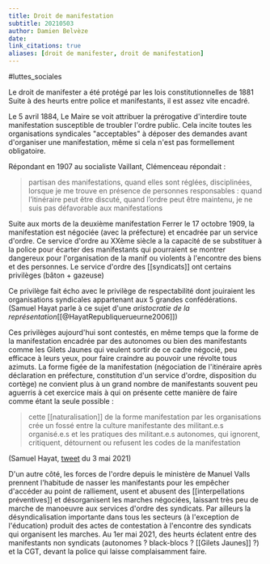 ```yaml
---
title: Droit de manifestation
subtitle: 20210503
author: Damien Belvèze
date: 
link_citations: true
aliases: [droit de manifester, droit de manifestation]
---
```

#luttes_sociales

Le droit de manifester a été protégé par les lois constitutionnelles de 1881
Suite à des heurts entre police et manifestants, il est assez vite encadré. 

Le 5 avril 1884, Le Maire se voit attribuer la prérogative d'interdire toute manifestation susceptible de troubler l'ordre public. Cela incite toutes les organisations syndicales "acceptables" à déposer des demandes avant d'organiser une manifestation, même si cela n'est pas formellement obligatoire.

Répondant en 1907 au socialiste Vaillant, Clémenceau répondait : 

> partisan des manifestations, quand elles sont réglées, disciplinées, lorsque je me trouve en présence de personnes responsables : quand l’itinéraire peut être discuté, quand l’ordre peut être maintenu, je ne suis pas défavorable aux manifestations

Suite aux morts de la deuxième manifestation Ferrer le 17 octobre 1909, la manifestation est négociée (avec la préfecture) et encadrée par un service d'ordre. 
Ce service d'ordre au XXème siècle a la capacité de se substituer à la police pour écarter des manifestants qui pourraient se montrer dangereux pour l'organisation de la manif ou violents à l'encontre des biens et des personnes. Le service d'ordre des [[syndicats]] ont certains privilèges (bâton + gazeuse)

Ce privilège fait écho avec le privilège de respectabilité dont jouiraient les organisations syndicales appartenant aux 5 grandes confédérations. (Samuel Hayat parle à ce sujet d'une *aristocratie de la représentation*[[@HayatRepubliquerueurne2006]])

Ces privilèges aujourd'hui sont contestés, en même temps que la forme de la manifestation encadrée par des autonomes ou bien des manifestants comme les Gilets Jaunes qui veulent sortir de ce cadre négocié, peu efficace à leurs yeux, pour faire craindre au pouvoir une révolte tous azimuts.
La forme figée de la manifestation (négociation de l'itinéraire après déclaration en préfecture, constitution d'un service d'ordre, disposition du cortège) ne convient plus à un grand nombre de manifestants souvent peu aguerris à cet exercice mais à qui on présente cette manière de faire comme étant la seule possible : 

> cette [[naturalisation]] de la forme manifestation par les organisations crée un fossé entre la culture manifestante des militant.e.s organisé.e.s et les pratiques des militant.e.s autonomes, qui ignorent, critiquent, détournent ou refusent les codes de la manifestation 

(Samuel Hayat, [tweet](https://twitter.com/SamuelHayat/status/1389152358328946688) du 3 mai 2021)

D'un autre côté, les forces de l'ordre depuis le ministère de Manuel Valls prennent l'habitude de nasser les manifestants pour les empêcher d'accéder au point de ralliement, usent et abusent des [[interpellations préventives]] et désorganisent les marches négociées, laissant très peu de marche de manoeuvre aux services d'ordre des syndicats. 
Par ailleurs la désyndicalisation importante dans tous les secteurs (à l'exception de l'éducation) produit des actes de contestation à l'encontre des syndicats qui organisent les marches. 
Au 1er mai 2021, des heurts éclatent entre des manifestants non syndicats (autonomes ? black-blocs ? [[Gilets Jaunes]] ?) et la CGT, devant la police qui laisse complaisamment faire.